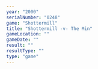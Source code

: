 ```yaml
---
year: "2000"
serialNumber: "0248" 
game: "Shottermill"
title: "Shottermill -v- The Min"
gameLocation: ""
gameDate: ""
result: ""
resultType: ""
type: "game"
---
```

